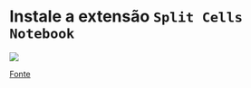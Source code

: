 # Instale a extensão `Split Cells Notebook`

![](https://cdn-images-1.medium.com/max/800/1*hfWP9Ew62s9VqyITn4eOlQ.gif)

[Fonte](https://towardsdatascience.com/bringing-the-best-out-of-jupyter-notebooks-for-data-science-f0871519ca29)
